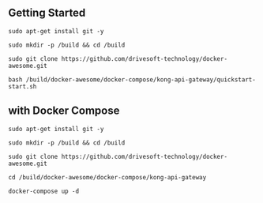 Getting Started
---------------------------------------------------

`sudo apt-get install git -y`

`sudo mkdir -p /build && cd /build`

`sudo git clone https://github.com/drivesoft-technology/docker-awesome.git`

`bash /build/docker-awesome/docker-compose/kong-api-gateway/quickstart-start.sh`



with Docker Compose
---------------------------------------------------

`sudo apt-get install git -y`

`sudo mkdir -p /build && cd /build`

`sudo git clone https://github.com/drivesoft-technology/docker-awesome.git`

`cd /build/docker-awesome/docker-compose/kong-api-gateway`

`docker-compose up -d`
